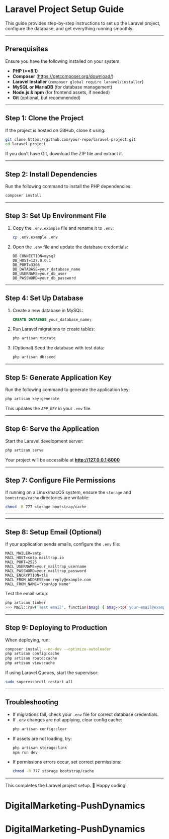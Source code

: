 # Laravel Project Setup Guide

This guide provides step-by-step instructions to set up the Laravel project, configure the database, and get everything running smoothly.

---

## **Prerequisites**
Ensure you have the following installed on your system:

- **PHP (>=8.1)**
- **Composer** (https://getcomposer.org/download/)
- **Laravel Installer** (`composer global require laravel/installer`)
- **MySQL or MariaDB** (for database management)
- **Node.js & npm** (for frontend assets, if needed)
- **Git** (optional, but recommended)

---

## **Step 1: Clone the Project**

If the project is hosted on GitHub, clone it using:
```sh
git clone https://github.com/your-repo/laravel-project.git
cd laravel-project
```

If you don’t have Git, download the ZIP file and extract it.

---

## **Step 2: Install Dependencies**
Run the following command to install the PHP dependencies:
```sh
composer install
```

---

## **Step 3: Set Up Environment File**

1. Copy the `.env.example` file and rename it to `.env`:
   ```sh
   cp .env.example .env
   ```

2. Open the `.env` file and update the database credentials:
   ```env
   DB_CONNECTION=mysql
   DB_HOST=127.0.0.1
   DB_PORT=3306
   DB_DATABASE=your_database_name
   DB_USERNAME=your_db_user
   DB_PASSWORD=your_db_password
   ```

---

## **Step 4: Set Up Database**

1. Create a new database in MySQL:
   ```sql
   CREATE DATABASE your_database_name;
   ```

2. Run Laravel migrations to create tables:
   ```sh
   php artisan migrate
   ```

3. (Optional) Seed the database with test data:
   ```sh
   php artisan db:seed
   ```

---

## **Step 5: Generate Application Key**

Run the following command to generate the application key:
```sh
php artisan key:generate
```

This updates the `APP_KEY` in your `.env` file.

---

## **Step 6: Serve the Application**

Start the Laravel development server:
```sh
php artisan serve
```

Your project will be accessible at **http://127.0.0.1:8000**

---

## **Step 7: Configure File Permissions**

If running on a Linux/macOS system, ensure the `storage` and `bootstrap/cache` directories are writable:
```sh
chmod -R 777 storage bootstrap/cache
```

---

---

## **Step 8: Setup Email (Optional)**

If your application sends emails, configure the `.env` file:
```env
MAIL_MAILER=smtp
MAIL_HOST=smtp.mailtrap.io
MAIL_PORT=2525
MAIL_USERNAME=your_mailtrap_username
MAIL_PASSWORD=your_mailtrap_password
MAIL_ENCRYPTION=tls
MAIL_FROM_ADDRESS=no-reply@example.com
MAIL_FROM_NAME="YourApp Name"
```

Test the email setup:
```sh
php artisan tinker
>>> Mail::raw('Test email', function($msg) { $msg->to('your-email@example.com')->subject('Test'); });
```

---

## **Step 9: Deploying to Production**

When deploying, run:
```sh
composer install --no-dev --optimize-autoloader
php artisan config:cache
php artisan route:cache
php artisan view:cache
```

If using Laravel Queues, start the supervisor:
```sh
sudo supervisorctl restart all
```

---

## **Troubleshooting**
- If migrations fail, check your `.env` file for correct database credentials.
- If `.env` changes are not applying, clear config cache:
  ```sh
  php artisan config:clear
  ```
- If assets are not loading, try:
  ```sh
  php artisan storage:link
  npm run dev
  ```
- If permissions errors occur, set correct permissions:
  ```sh
  chmod -R 777 storage bootstrap/cache
  ```

---

This completes the Laravel project setup. 🚀 Happy coding!
# DigitalMarketing-PushDynamics
# DigitalMarketing-PushDynamics

